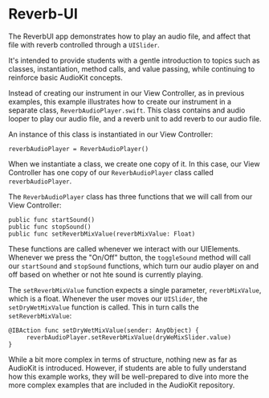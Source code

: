 # Reverb-UI

The ReverbUI app demonstrates how to play an audio file, and affect that file with 
reverb controlled through a `UISlider`.

It's intended to provide students with a gentle introduction to topics such as classes, 
instantiation, method calls, and value passing, while continuing to reinforce basic AudioKit 
concepts. 

Instead of creating our instrument in our View Controller, as in previous examples, this example
illustrates how to create our instrument in a separate class, `ReverbAudioPlayer.swift`. This class 
contains and audio looper to play our audio file, and a reverb unit to add reverb to our audio file. 

An instance of this class is instantiated in our View Controller:

`reverbAudioPlayer = ReverbAudioPlayer()`

When we instantiate a class, we create one copy of it. In this case, our View Controller has one copy
of our `ReverbAudioPlayer` class called `reverbAudioPlayer`. 

The `ReverbAudioPlayer` class has three functions that we will call from our View Controller:

```
public func startSound()
public func stopSound()
public func setReverbMixValue(reverbMixValue: Float)
```

These functions are called whenever we interact with our UIElements. Whenever we press the "On/Off" 
button, the `toggleSound` method will call our `startSound` and `stopSound` functions, which turn
our audio player on and off based on whether or not hte sound is currently playing.

The `setReverbMixValue` function expects a single parameter, `reverbMixValue`, which is a float. 
Whenever the user moves our `UISlider`, the `setDryWetMixValue` function is called. This in turn
calls the `setReverbMixValue`:

```
@IBAction func setDryWetMixValue(sender: AnyObject) {
     reverbAudioPlayer.setReverbMixValue(dryWeMixSlider.value)
}
```

While a bit more complex in terms of structure, nothing new as far as AudioKit is introduced. 
However, if students are able to fully understand how this example works, they will be well-prepared
to dive into more the more complex examples that are included in the AudioKit repository.
